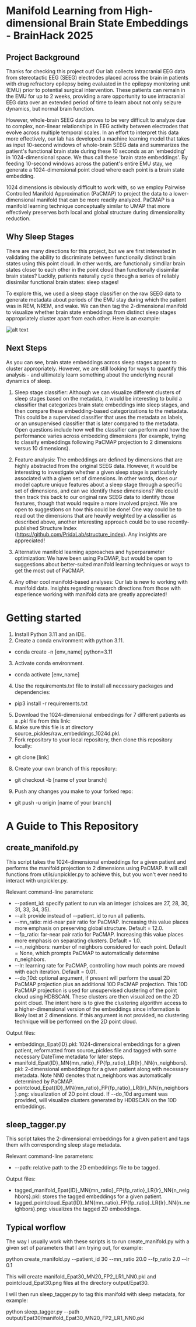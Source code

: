 # Manifold Learning from High-dimensional Brain State Embeddings - BrainHack 2025

## Project Background

Thanks for checking this project out! Our lab collects intracranial EEG data from stereotactic EEG (SEEG) electrodes placed across the brain in patients with drug refractory epilepsy being evaluated in the epilepsy monitoring unit (EMU) prior to potential surgical intervention. These patients can remain in the EMU for up to 2 weeks, providing a rare opportunity to use intracranial EEG data over an extended period of time to learn about not only seizure dynamics, but normal brain function.

However, whole-brain SEEG data proves to be very difficult to analyze due to complex, non-linear relationships in EEG activity between electrodes that evolve across multiple temporal scales. In an effort to interpret this data more effectively, our lab has developed a machine learning model that takes as input 10-second windows of whole-brain SEEG data and summarizes the patient's functional brain state during these 10 seconds as an 'embedding' in 1024-dimensional space. We thus call these 'brain state embeddings'. By feeding 10-second windows across the patient's entire EMU stay, we generate a 1024-dimensional point cloud where each point is a brain state embedding.

1024 dimensions is obviously difficult to work with, so we employ Pairwise Controlled Manifold Approximation (PaCMAP) to project the data to a lower-dimensional manifold that can be more readily analyzed. PaCMAP is a manifold learning technique conceptually similar to UMAP that more effectively preserves both local and global structure during dimensionality reduction.

## Why Sleep Stages

There are many directions for this project, but we are first interested in validating the ability to discriminate between functionally distinct brain states using this point cloud. In other words, are functionally simdilar brain states closer to each other in the point cloud than functionally dissimilar brain states? Luckily, patients naturally cycle through a series of reliably dissimilar functional brain states: sleep stages!

To explore this, we used a sleep stage classifier on the raw SEEG data to generate metadata about periods of the EMU stay during which the patient was in REM, NREM, and wake. We can then tag the 2-dimensional manifold to visualize whether brain state embeddings from distinct sleep stages appropriately cluster apart from each other. Here is an example:

![alt text](image.png)

## Next Steps

As you can see, brain state embeddings across sleep stages appear to cluster appropriately. However, we are still looking for ways to quantify this analysis - and ultimately learn something about the underlying neural dynamics of sleep. 

1. Sleep stage classifier:
Although we can visualize different clusters of sleep stages based on the metadata, it would be interesting to build a classifier that categorizes brain state embeddings into sleep stages, and then compare these embedding-based categorizations to the metadata. This could be a supervised classifier that uses the metadata as labels, or an unsupervised classifier that is later compared to the metadata. Open questions include how well the classifier can perform and how the performance varies across embedding dimensions (for example, trying to classify embeddings following PaCMAP projection to 2 dimensions versus 10 dimensions).

2. Feature analysis:
The embeddings are defined by dimensions that are highly abstracted from the original SEEG data. However, it would be interesting to investigate whether a given sleep stage is particularly associated with a given set of dimensions. In other words, does our model capture unique features about a sleep stage through a specific set of dimensions, and can we identify these dimensions? We could then track this back to our original raw SEEG data to identify those features, though that would require a more involved project.
We are open to suggestions on how this could be done! One way could be to read out the dimensions that are heavily weighted by a classifier as described above, another interesting approach could be to use recently-published Structure Index (https://github.com/PridaLab/structure_index). Any insights are appreciated!

3. Alternative manifold learning approaches and hyperparameter optimization:
We have been using PaCMAP, but would be open to suggestions about better-suited manifold learning techniques or ways to get the most out of PaCMAP. 

4. Any other cool manifold-based analyses:
Our lab is new to working with manifold data. Insights regarding research directions from those with experience working with manifold data are greatly appreciated!


# Getting started

1) Install Python 3.11 and an IDE.
2) Create a conda environment with python 3.11.
- conda create -n [env_name] python=3.11
3) Activate conda environment.
- conda activate [env_name]
4) Use the requirements.txt file to install all necessary packages and dependencies:
- pip3 install -r requirements.txt
5) Download the 1024-dimensional embeddings for 7 different patients as a .pkl file from this link:
6) Make sure this file is at directory source_pickles/raw_embeddings_1024d.pkl.
7) Fork repository to your local repository, then clone this repository locally:
- git clone [link]
8) Create your own branch of this repository:
- git checkout -b [name of your branch]
9) Push any changes you make to your forked repo:
- git push -u origin [name of your branch]


# A Guide to This Repository

## create_manifold.py

This script takes the 1024-dimensional embeddings for a given patient and performs the manifold projection to 2 dimensions using PaCMAP. It will call functions from utils/unpickler.py to achieve this, but you won't ever need to interact with unpickler.py. 

Relevant command-line parameters:
- --patient_id: specify patient to run via an integer (choices are 27, 28, 30, 31, 33, 34, 35).
- --all: provide instead of --patient_id to run all patients.
- --mn_ratio: mid-near pair ratio for PaCMAP. Increasing this value places more emphasis on preserving global structure. Default = 12.0.
- --fp_ratio: far-near pair ratio for PaCMAP. Increasing this value places more emphasis on separating clusters. Default = 1.0.
- --n_neighbors: number of neighbors considered for each point. Default = None, which prompts PaCMAP to automatically determine n_neighbors.
- --lr: learning rate for PaCMAP, controlling how much points are moved with each iteration. Default = 0.01.
- --do_10d: optional argument, if present will perform the usual 2D PaCMAP projection plus an additional 10D PaCMAP projection. This 10D PaCMAP projection is used for unsupervised clustering of the point cloud using HDBSCAN. These clusters are then visualized on the 2D point cloud. The intent here is to give the clustering algorithm access to a higher-dimensional version of the embeddings since information is likely lost at 2 dimensions. If this argument is not provided, no clustering technique will be performed on the 2D point cloud.


Output files:
- embeddings_Epat{ID}.pkl: 1024-dimensional embeddings for a given patient, reformatted from source_pickles file and tagged with some necessary DateTime metadata for later steps.
- manifold_Epat{ID}_MN{mn_ratio}_FP{fp_ratio}_LR{lr}_NN{n_neighbors}.pkl: 2-dimensional embeddings for a given patient along with necessary metadata. Note NN0 denotes that n_neighbors was automatically determined by PaCMAP.
- pointcloud_Epat{ID}_MN{mn_ratio}_FP{fp_ratio}_LR{lr}_NN{n_neighbors}.png: visualization of 2D point cloud. If --do_10d argument was provided, will visualize clusters generated by HDBSCAN on the 10D embeddings.

## sleep_tagger.py

This script takes the 2-dimensional embeddings for a given patient and tags them with corresponding sleep stage metadata.

Relevant command-line parameters:
- --path: relative path to the 2D embeddings file to be tagged.

Output files:
- tagged_manifold_Epat{ID}_MN{mn_ratio}_FP{fp_ratio}_LR{lr}_NN{n_neighbors}.pkl: stores the tagged embeddings for a given patient.
- tagged_pointcloud_Epat{ID}_MN{mn_ratio}_FP{fp_ratio}_LR{lr}_NN{n_neighbors}.png: visualizes the tagged 2D embeddings.


## Typical worflow

The way I usually work with these scripts is to run create_manifold.py with a given set of parameters that I am trying out, for example:

python create_manifold.py --patient_id 30  --mn_ratio 20.0  --fp_ratio 2.0  --lr 0.1

This will create manifold_Epat30_MN20_FP2_LR1_NN0.pkl and pointcloud_Epat30.png files at the directory output/Epat30.

I will then run sleep_tagger.py to tag this manifold with sleep metadata, for example:

python sleep_tagger.py --path output/Epat30/manifold_Epat30_MN20_FP2_LR1_NN0.pkl


